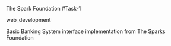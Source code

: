 The Spark Foundation 
#Task-1

web_development

Basic Banking System interface implementation from The Sparks Foundation